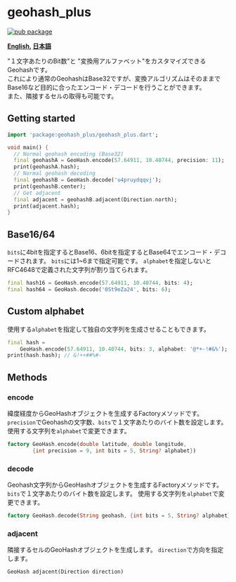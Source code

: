 # geohash_plus

[![pub package](https://img.shields.io/pub/v/geohash_plus.svg)](https://pub.dartlang.org/packages/geohash_plus)


**[English](https://github.com/zuvola/geohash_plus/blob/master/README.md), [日本語](https://github.com/zuvola/geohash_plus/blob/master/README_jp.md)**


"１文字あたりのBit数"と "変換用アルファベット"をカスタマイズできるGeohashです。  
これにより通常のGeohashはBase32ですが、変換アルゴリズムはそのままでBase16など目的に合ったエンコード・デコードを行うことができます。  
また、隣接するセルの取得も可能です。  


## Getting started

```dart
import 'package:geohash_plus/geohash_plus.dart';

void main() {
  // Normal geohash encoding (Base32)
  final geohashA = GeoHash.encode(57.64911, 10.40744, precision: 11);
  print(geohashA.hash);
  // Normal geohash decoding
  final geohashB = GeoHash.decode('u4pruydqqvj');
  print(geohashB.center);
  // Get adjacent
  final adjacent = geohashB.adjacent(Direction.north);
  print(adjacent.hash);
}
```


## Base16/64

`bits`に4bitを指定するとBase16、6bitを指定するとBase64でエンコード・デコードされます。
`bits`には1~6まで指定可能です。
`alphabet`を指定しないとRFC4648で定義された文字列が割り当てられます。

```dart
final hash16 = GeoHash.encode(57.64911, 10.40744, bits: 4);
final hash64 = GeoHash.decode('0St9eZa24', bits: 6);
```


## Custom alphabet

使用する`alphabet`を指定して独自の文字列を生成させることもできます。

```dart
final hash =
    GeoHash.encode(57.64911, 10.40744, bits: 3, alphabet: '@*+-!#&%');
print(hash.hash); // &!++##%#-
```


## Methods

### encode

緯度経度からGeoHashオブジェクトを生成するFactoryメソッドです。
`precision`でGeohashの文字数、`bits`で１文字あたりのバイト数を設定します。
使用する文字列を`alphabet`で変更できます。

```dart
factory GeoHash.encode(double latitude, double longitude,
        {int precision = 9, int bits = 5, String? alphabet})
```

### decode

Geohash文字列からGeoHashオブジェクトを生成するFactoryメソッドです。
`bits`で１文字あたりのバイト数を設定します。
使用する文字列を`alphabet`で変更できます。

```dart
factory GeoHash.decode(String geohash, {int bits = 5, String? alphabet})
```

### adjacent

隣接するセルのGeoHashオブジェクトを生成します。
`direction`で方向を指定します。

```dart
GeoHash adjacent(Direction direction)
```
